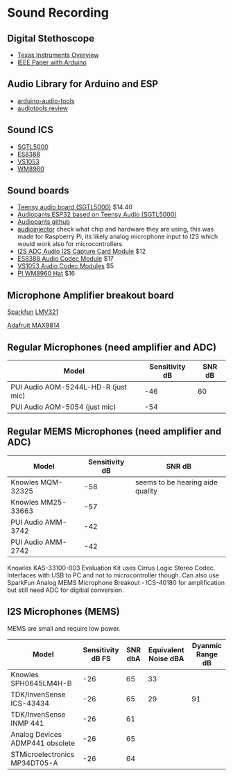 # Sound Recording

## Digital Stethoscope
- [Texas Instruments Overview](https://www.ti.com/solution/digital-stethoscope)
- [IEEE Paper with Arduino](https://ieeexplore.ieee.org/document/8994674)

## Audio Library for Arduino and ESP
- [arduino-audio-tools](https://github.com/pschatzmann/arduino-audio-tools)
- [audiotools review](https://youtu.be/a936wNgtcRA?si=jpXgP3CTCKrXq8GU)

## Sound ICS
- [SGTL5000](https://www.nxp.com/products/audio-and-radio/audio-converters/ultra-low-power-audio-codec:SGTL5000)
- [ES8388](https://pcbartists.com/wp-content/uploads/2022/07/ES8388-module-datasheet-July-2021.pdf)
- [VS1053](https://cdn-shop.adafruit.com/datasheets/vs1053.pdf)
- [WM8960](https://community.nxp.com/pwmxy87654/attachments/pwmxy87654/imx-processors/52419/1/WM8960.pdf)
  
## Sound boards
- [Teensy audio board (SGTL5000)](https://www.pjrc.com/store/teensy3_audio.html) $14.40
- [Audiopants ESP32 based on Teensy Audio (SGTL5000)](https://noties.space/headphones-help)
- [Audiopants github](https://github.com/chipperdoodles/audiopants)
- [audioinjector](https://www.audioinjector.net/)
check what chip and hardware they are using, this was made for Raspberry Pi, its likely analog microphone input to I2S which would work also for microcontrollers.
- [I2S ADC Audio I2S Capture Card Module](https://github.com/pschatzmann/arduino-audio-tools/wiki/External-ADC#i2s-adc-audio-i2s-capture-card-module) $12
- [ES8388 Audio Codec Module](https://github.com/pschatzmann/arduino-audio-tools/wiki/Audio-Boards#es8388-audio-codec-module) $17
- [VS1053 Audio Codec Modules](https://github.com/pschatzmann/arduino-audio-tools/wiki/Audio-Boards#vs1053-audio-codec-modules) $5
- [PI WM8960 Hat](https://github.com/pschatzmann/arduino-audio-tools/wiki/Audio-Boards#pi-wm8960-hat) $16
   
## Microphone Amplifier breakout board
[Sparkfun](https://learn.sparkfun.com/tutorials/sound-detector-hookup-guide?_gl=1*1kkdu25*_ga*MzMyODI5MDguMTY5NDE5MzI3NQ..*_ga_T369JS7J9N*MTY5NDQ4ODY0MC4zLjEuMTY5NDQ4ODc2NS40NC4wLjA.&_ga=2.97641820.250989333.1694488641-33282908.1694193275)
[LMV321](http://cdn.sparkfun.com/datasheets/Sensors/Sound/LMV324.pdf?_gl=1*101dz5s*_ga*MzMyODI5MDguMTY5NDE5MzI3NQ..*_ga_T369JS7J9N*MTY5NDQ4ODY0MC4zLjEuMTY5NDQ4ODY2MC40MC4wLjA.)

[Adafruit MAX9814](https://www.adafruit.com/product/1713)

## Regular Microphones (need amplifier and ADC)

| Model | Sensitivity dB | SNR dB |
| ----- | ----------- | --- |
| PUI Audio AOM-5244L-HD-R (just mic) | -46 | 60 | 
| PUI Audio AOM-5054 (just mic)       | -54 |    | 

## Regular MEMS Microphones (need amplifier and ADC)

| Model | Sensitivity dB | SNR dB |
| ----- | ----------- | --- |
| Knowles MQM-32325 | -58 | seems to be hearing aide quality |
| Knowles MM25-33663 | -57 | |
| PUI Audio AMM-3742 | -42 | |
| PUI Audio AMM-2742 | -42 | |

Knowles KAS-33100-003 Evaluation Kit uses Cirrus Logic Stereo Codec. Interfaces with USB to PC and not to microcontroller though.
Can also use SparkFun Analog MEMS Microphone Breakout - ICS-40180 for amplification but still need ADC for digitial conversion. 

## I2S Microphones (MEMS)
MEMS are small and require low power.

| Model                 | Sensitivity dB FS | SNR dbA | Equivalent Noise dBA | Dyanmic Range dB |
| --------------------- | ----------- | ------ | ---------------- | ------------- |
| Knowles SPH0645LM4H-B | -26 | 65 | 33 | |
| TDK/InvenSense ICS-43434 | -26 | 65 | 29 | 91 |
| TDK/InvenSense INMP 441 | -26 | 61 |
| Analog Devices ADMP441 obsolete| -26 | 65 | | |
| STMicroelectronics MP34DT05-A | -26 | 64 | | |
